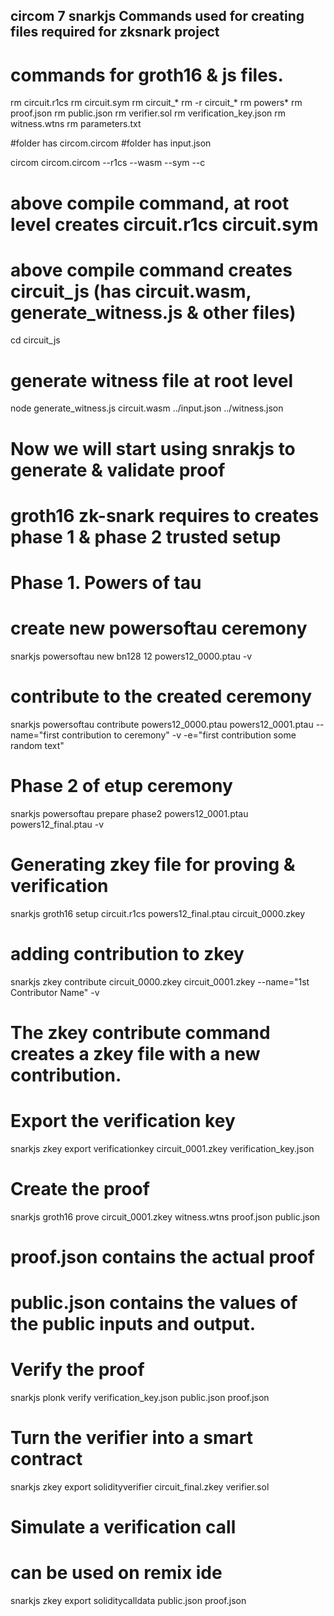 ## circom 7 snarkjs Commands used for creating files required for zksnark project

# commands for groth16 & js files.


rm circuit.r1cs
rm circuit.sym
rm circuit_*
rm -r circuit_*
rm powers*
rm proof.json
rm public.json
rm verifier.sol
rm verification_key.json
rm witness.wtns
rm parameters.txt


#folder has circom.circom
#folder has input.json

circom circom.circom --r1cs --wasm --sym --c

# above compile command, at root level creates circuit.r1cs circuit.sym 
# above compile command creates circuit_js (has circuit.wasm, generate_witness.js & other files)


cd circuit_js

# generate witness file at root level
node generate_witness.js circuit.wasm ../input.json ../witness.json

# Now we will start using snrakjs to generate & validate proof
# groth16 zk-snark requires to creates phase 1 & phase 2 trusted setup

# Phase 1. Powers of tau

# create new powersoftau ceremony
snarkjs powersoftau new bn128 12 powers12_0000.ptau -v

# contribute to the created ceremony
snarkjs powersoftau contribute powers12_0000.ptau powers12_0001.ptau --name="first contribution to ceremony" -v -e="first contribution some random text"

# Phase 2 of etup ceremony
snarkjs powersoftau prepare phase2 powers12_0001.ptau powers12_final.ptau -v

# Generating zkey file for proving & verification 
snarkjs groth16 setup circuit.r1cs powers12_final.ptau circuit_0000.zkey

# adding contribution to zkey
snarkjs zkey contribute circuit_0000.zkey circuit_0001.zkey --name="1st Contributor Name" -v

# The zkey contribute command creates a zkey file with a new contribution.

# Export the verification key
snarkjs zkey export verificationkey circuit_0001.zkey verification_key.json

# Create the proof
snarkjs groth16 prove circuit_0001.zkey witness.wtns proof.json public.json

# proof.json contains the actual proof
# public.json contains the values of the public inputs and output.

# Verify the proof
snarkjs plonk verify verification_key.json public.json proof.json

# Turn the verifier into a smart contract
snarkjs zkey export solidityverifier circuit_final.zkey verifier.sol

# Simulate a verification call
# can be used on remix ide
snarkjs zkey export soliditycalldata public.json proof.json
